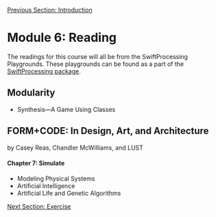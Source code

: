 [Previous Section: Introduction](README.md)

# Module 6: Reading

The readings for this course will all be from the SwiftProcessing Playgrounds. These playgrounds can be found as a part of the [SwiftProcessing package](https://github.com/jjkaufman/SwiftProcessing/archive/refs/heads/main.zip).

## Modularity

- Synthesis—A Game Using Classes

## FORM+CODE: In Design, Art, and Architecture

by Casey Reas, Chandler McWilliams, and LUST

#### Chapter 7: Simulate

- Modeling Physical Systems
- Artificial Intelligence
- Artificial Life and Genetic Algorithms

[Next Section: Exercise](2_EXERCISE.md)

